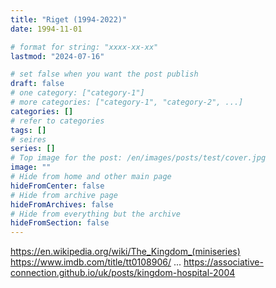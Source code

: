```yaml
---
title: "Riget (1994-2022)"
date: 1994-11-01

# format for string: "xxxx-xx-xx"
lastmod: "2024-07-16"

# set false when you want the post publish
draft: false
# one category: ["category-1"]
# more categories: ["category-1", "category-2", ...]
categories: []
# refer to categories
tags: []
# seires
series: []
# Top image for the post: /en/images/posts/test/cover.jpg
image: ""
# Hide from home and other main page
hideFromCenter: false
# Hide from archive page
hideFromArchives: false
# Hide from everything but the archive
hideFromSection: false
---
```

https://en.wikipedia.org/wiki/The_Kingdom_(miniseries)
https://www.imdb.com/title/tt0108906/
...
https://associative-connection.github.io/uk/posts/kingdom-hospital-2004
<!--more-->